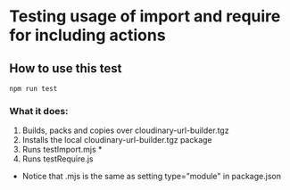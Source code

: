 # Testing usage of import and require for including actions
## How to use this test
```text
npm run test
```

### What it does:
1. Builds, packs and copies over cloudinary-url-builder.tgz
2. Installs the local cloudinary-url-builder.tgz package
3. Runs testImport.mjs *
4. Runs testRequire.js

* Notice that .mjs is the same as setting type="module" in package.json
